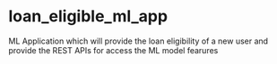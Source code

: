 # loan_eligible_ml_app
ML Application which will provide the loan eligibility of a new user and provide the REST APIs for access the ML model fearures
